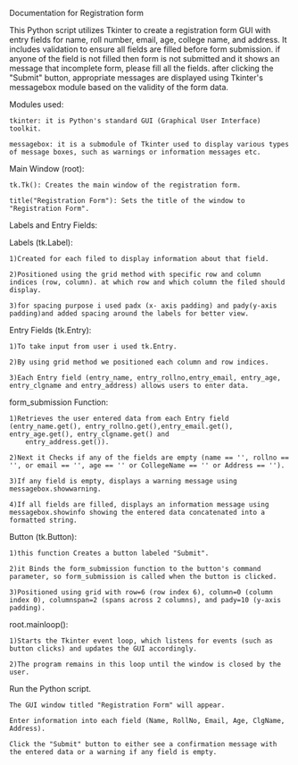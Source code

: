 Documentation for Registration form

This Python script utilizes Tkinter to create a registration form GUI with entry fields for name, roll number, email, age, college name, and address.
It includes validation to ensure all fields are filled before form submission. if anyone of the field is not filled then form is not submitted and it shows an message that incomplete form, please fill all the fields.
after clicking the "Submit" button, appropriate messages are displayed using Tkinter's messagebox module based on the validity of the form data.

Modules used:
	
 	tkinter: it is Python's standard GUI (Graphical User Interface) toolkit.
	
 	messagebox: it is a submodule of Tkinter used to display various types of message boxes, such as warnings or information messages etc.


Main Window (root):
	
 	tk.Tk(): Creates the main window of the registration form.
	
 	title("Registration Form"): Sets the title of the window to "Registration Form".


Labels and Entry Fields:

	
 Labels (tk.Label):
	
 	
  	1)Created for each filed to display information about that field.
	
 	2)Positioned using the grid method with specific row and column indices (row, column). at which row and which column the filed should display.
	
 	3)for spacing purpose i used padx (x- axis padding) and pady(y-axis padding)and added spacing around the labels for better view.


Entry Fields (tk.Entry):
	
 	1)To take input from user i used tk.Entry.
		
  	2)By using grid method we positioned each column and row indices.
	
 	3)Each Entry field (entry_name, entry_rollno,entry_email, entry_age, entry_clgname and entry_address) allows users to enter data.


form_submission Function:
		
  	1)Retrieves the user entered data from each Entry field (entry_name.get(), entry_rollno.get(),entry_email.get(), entry_age.get(), entry_clgname.get() and 
   		entry_address.get()).
	
 	2)Next it Checks if any of the fields are empty (name == '', rollno == '', or email == '', age == '' or CollegeName == '' or Address == '').
	
 	3)If any field is empty, displays a warning message using messagebox.showwarning.
	
 	4)If all fields are filled, displays an information message using messagebox.showinfo showing the entered data concatenated into a formatted string.


Button (tk.Button):
	
 	1)this function Creates a button labeled "Submit".
	
 	2)it Binds the form_submission function to the button's command parameter, so form_submission is called when the button is clicked.
	
 	3)Positioned using grid with row=6 (row index 6), column=0 (column index 0), columnspan=2 (spans across 2 columns), and pady=10 (y-axis padding).


root.mainloop():
	
 	1)Starts the Tkinter event loop, which listens for events (such as button clicks) and updates the GUI accordingly.
	
 	2)The program remains in this loop until the window is closed by the user.



Run the Python script.

	The GUI window titled "Registration Form" will appear.

	Enter information into each field (Name, RollNo, Email, Age, ClgName, Address).

	Click the "Submit" button to either see a confirmation message with the entered data or a warning if any field is empty.
